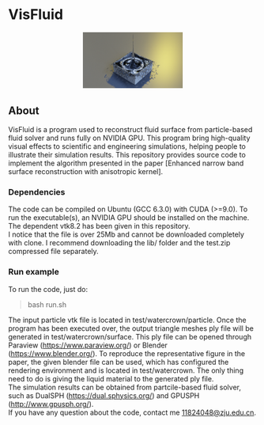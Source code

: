 # **VisFluid** 

<p align="center">
    <img src="./paper/representative.png" width="40%"><br>
</p>

## **About**
VisFluid is a program used to reconstruct fluid surface from particle-based fluid solver and runs fully on NVIDIA GPU. This program bring high-quality visual effects to scientific and engineering simulations, helping people to illustrate their simulation results. This repository provides source code to implement the algorithm presented in the paper [Enhanced narrow band surface reconstruction with anisotropic kernel].  

### **Dependencies**
The code can be compiled on Ubuntu (GCC 6.3.0) with CUDA (>=9.0). To run the executable(s), an NVIDIA GPU should be installed on the machine.  
The dependent vtk8.2 has been given in this repository.  
I notice that the file is over 25Mb and cannot be downloaded completely with clone. I recommend downloading the lib/ folder and the test.zip compressed file separately.       

### **Run example**
To run the code, just do:  
> bash run.sh  

The input particle vtk file is located in test/watercrown/particle. Once the program has been executed over, the output triangle meshes ply file will be generated in test/watercrown/surface. This ply file can be opened through Paraview (https://www.paraview.org/) or Blender (https://www.blender.org/). To reproduce the representative figure in the paper, the given blender file can be used, which has configured the rendering environment and is located in test/watercrown. The only thing need to do is giving the liquid material to the generated ply file.  
The simulation results can be obtained from partcile-based fluid solver, such as DualSPH (https://dual.sphysics.org/) and GPUSPH (http://www.gpusph.org/).  
If you have any question about the code, contact me 11824048@zju.edu.cn.

